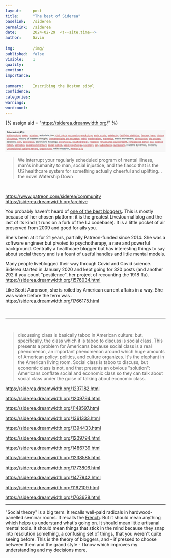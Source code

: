 ```yaml
---
layout:     post
title:      "The best of Siderea"
baselink:   /siderea
permalink:  /siderea
date:       2024-02-29  <!--site.time-->
author:     Gavin

img:        /img/
published:  false
visible:    1
quality:    
emotion:    
importance: 

summary:    Inscribing the Boston sibyl
confidence: 
categories: 
warnings:   
wordcount:      
---
```



{%   assign sid = "https://siderea.dreamwidth.org/"   %}


<img src="/img/sidint.png" />

<br>

> We interrupt your regularly scheduled program of mental illness, man's inhumanity to man, social injustice, and the fiasco that is the US healthcare system for something actually cheerful and uplifting... the novel Watership Down

<br>

https://www.patreon.com/siderea/community
https://siderea.dreamwidth.org/archive



You probably haven't heard of <a href="{{sid}}">one of the best bloggers</a>. This is mostly because of her chosen platform: it is the greatest LiveJournal blog and the last of its kind (it runs on a fork of the LJ codebase). It is a little pocket of air preserved from 2009 and good for ails you.

She's been at it for 21 years, partially Patreon-funded since 2014. She was a software engineer but pivoted to psychotherapy, a rare and powerful background. Centrally a healthcare blogger but has interesting things to say about social theory and is a fount of useful handles and little mental models.

Many people liveblogged their way through Covid and Covid science. Siderea started in January 2020 and kept going for 320 posts (and another 292 if you count "pestilence", her project of recounting the 1918 flu).
https://siderea.dreamwidth.org/1576034.html

Like Scott Aaronson, she is roiled by American current affairs in a way. She was woke before the term was .
https://siderea.dreamwidth.org/1766175.html

<br>

---

<br>

> discussing class is basically taboo in American culture: but, specifically, the class which it is taboo to discuss is social class. This presents a problem for Americans because social class is a real phenomenon, an important phenomenon around which huge amounts of American policy, politics, and culture organizes. It's the elephant in the American living room. Social class is taboo to discuss, but economic class is not, and that presents an obvious "solution": Americans conflate social and economic class so they can talk about social class under the guise of talking about economic class.

https://siderea.dreamwidth.org/1237182.html

https://siderea.dreamwidth.org/1209794.html

https://siderea.dreamwidth.org/1148597.html

https://siderea.dreamwidth.org/1361333.html

https://siderea.dreamwidth.org/1394433.html

https://siderea.dreamwidth.org/1209794.html

https://siderea.dreamwidth.org/1486739.html

https://siderea.dreamwidth.org/1238585.html

https://siderea.dreamwidth.org/1773806.html

https://siderea.dreamwidth.org/1477942.html

https://siderea.dreamwidth.org/1192109.html

https://siderea.dreamwidth.org/1763628.html

---

"Social theory" is a big term. It recalls well-paid radicals in hardwood-panelled seminar rooms. It recalls the [French](https://ndpr.nd.edu/reviews/french-theory-how-foucault-derrida-deleuze-co-transformed-the-intellectual-life-of-the-united-states/). But it should mean anything which helps us understand what's going on. It should mean little artisanal mental tools. It should mean things that stick in the mind because they snap into resolution something, a confusing set of things, that you weren't quite seeing before. This is the theory of bloggers, and - if pressed to choose between them and the grand style - I know which improves my understanding and my decisions more.

<br>